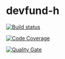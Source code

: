 # devfund-h

[![Build status](https://travis-ci.org/MinionsGroup/devfund-h.svg?branch=develop)](https://travis-ci.org/MinionsGroup/devfund-h) 

[![Code Coverage](https://img.shields.io/codecov/c/github/MinionsGroup/devfund-h/develop.svg)](https://codecov.io/github/MinionsGroup/devfund-h?branch=develop)

[![Quality Gate](https://sonarcloud.io/api/project_badges/measure?project=devfund-h&metric=alert_status)](https://sonarcloud.io/dashboard/index/devfund-h)
